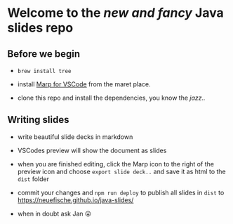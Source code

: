 # Welcome to the _new and fancy_ Java slides repo

## Before we begin

-   `brew install tree`

-   install [Marp for VSCode](https://marketplace.visualstudio.com/items?itemName=marp-team.marp-vscode) from the maret place.

-   clone this repo and install the dependencies, you know the _jazz.._

## Writing slides

-   write beautiful slide decks in markdown

-   VSCodes preview will show the document as slides

-   when you are finished editing, click the Marp icon to the right of the preview icon and choose `export slide deck..` and save it as html to the `dist` folder

-   commit your changes and `npm run deploy` to publish all slides in `dist` to https://neuefische.github.io/java-slides/

-   when in doubt ask Jan 😜
